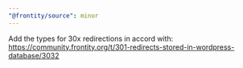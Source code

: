 ```yaml
---
"@frontity/source": minor
---
```


Add the types for 30x redirections in accord with: https://community.frontity.org/t/301-redirects-stored-in-wordpress-database/3032
